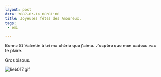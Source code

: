 ```yaml
---
layout: post
date: 2007-02-14 00:01:00
title: Joyeuses fêtes des Amoureux.
tags:
 - emi

---
```


Bonne St Valentin à toi ma chérie que j'aime. J'espère que mon cadeau vas te plaire.

Gros bisous.

![lieb017.gif](/public/images/lieb017.gif)
